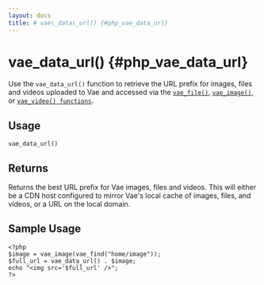```yaml
---
layout: docs
title: # vae\_data\_url() {#php_vae_data_url}
---
```


# vae\_data\_url() {#php_vae_data_url}

Use the `vae_data_url()` function to retrieve the URL prefix for images,
files and videos uploaded to Vae and accessed via the
[`vae_file()`](#php_vae_file), [`vae_image()`](#php_vae_image), or
[`vae_video() functions`](#php_vae_video).

## Usage

`vae_data_url()`

## Returns

Returns the best URL prefix for Vae images, files and videos. This will
either be a CDN host configured to mirror Vae's local cache of images,
files, and videos, or a URL on the local domain.

## Sample Usage

    <?php
    $image = vae_image(vae_find("home/image"));
    $full_url = vae_data_url() . $image;
    echo "<img src='$full_url' />";
    ?>
